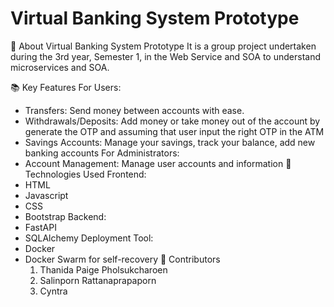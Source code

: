 # Virtual Banking System Prototype

🏦 About Virtual Banking System Prototype 
It is a group project undertaken during the 3rd year, Semester 1, in the Web Service and SOA to understand microservices and SOA.

📚 Key Features
For Users:
- Transfers: Send money between accounts with ease.
- Withdrawals/Deposits: Add money or take money out of the account by generate the OTP and assuming that user input the right OTP in the ATM
- Savings Accounts: Manage your savings, track your balance, add new banking accounts
For Administrators:
- Account Management: Manage user accounts and information
🚀 Technologies Used
Frontend:
- HTML
- Javascript
- CSS
- Bootstrap
Backend:
- FastAPI
- SQLAlchemy
Deployment Tool:
- Docker
- Docker Swarm for self-recovery
👥 Contributors
  1. Thanida Paige Pholsukcharoen
  2. Salinporn Rattanaprapaporn
  3. Cyntra
